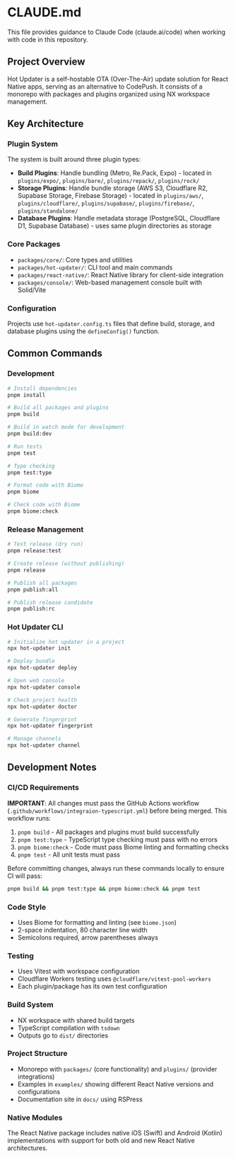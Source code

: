 # CLAUDE.md

This file provides guidance to Claude Code (claude.ai/code) when working with code in this repository.

## Project Overview

Hot Updater is a self-hostable OTA (Over-The-Air) update solution for React Native apps, serving as an alternative to CodePush. It consists of a monorepo with packages and plugins organized using NX workspace management.

## Key Architecture

### Plugin System
The system is built around three plugin types:
- **Build Plugins**: Handle bundling (Metro, Re.Pack, Expo) - located in `plugins/expo/`, `plugins/bare/`, `plugins/repack/`, `plugins/rock/`
- **Storage Plugins**: Handle bundle storage (AWS S3, Cloudflare R2, Supabase Storage, Firebase Storage) - located in `plugins/aws/`, `plugins/cloudflare/`, `plugins/supabase/`, `plugins/firebase/`, `plugins/standalone/`
- **Database Plugins**: Handle metadata storage (PostgreSQL, Cloudflare D1, Supabase Database) - uses same plugin directories as storage

### Core Packages
- `packages/core/`: Core types and utilities
- `packages/hot-updater/`: CLI tool and main commands
- `packages/react-native/`: React Native library for client-side integration
- `packages/console/`: Web-based management console built with Solid/Vite

### Configuration
Projects use `hot-updater.config.ts` files that define build, storage, and database plugins using the `defineConfig()` function.

## Common Commands

### Development
```bash
# Install dependencies
pnpm install

# Build all packages and plugins
pnpm build

# Build in watch mode for development
pnpm build:dev

# Run tests
pnpm test

# Type checking
pnpm test:type

# Format code with Biome
pnpm biome

# Check code with Biome
pnpm biome:check
```

### Release Management
```bash
# Test release (dry run)
pnpm release:test

# Create release (without publishing)
pnpm release

# Publish all packages
pnpm publish:all

# Publish release candidate
pnpm publish:rc
```

### Hot Updater CLI
```bash
# Initialize hot updater in a project
npx hot-updater init

# Deploy bundle
npx hot-updater deploy

# Open web console
npx hot-updater console

# Check project health
npx hot-updater doctor

# Generate fingerprint
npx hot-updater fingerprint

# Manage channels
npx hot-updater channel
```

## Development Notes

### CI/CD Requirements
**IMPORTANT**: All changes must pass the GitHub Actions workflow (`.github/workflows/integraion-typescript.yml`) before being merged. This workflow runs:

1. `pnpm build` - All packages and plugins must build successfully
2. `pnpm test:type` - TypeScript type checking must pass with no errors
3. `pnpm biome:check` - Code must pass Biome linting and formatting checks
4. `pnpm test` - All unit tests must pass

Before committing changes, always run these commands locally to ensure CI will pass:
```bash
pnpm build && pnpm test:type && pnpm biome:check && pnpm test
```

### Code Style
- Uses Biome for formatting and linting (see `biome.json`)
- 2-space indentation, 80 character line width
- Semicolons required, arrow parentheses always

### Testing
- Uses Vitest with workspace configuration
- Cloudflare Workers testing uses `@cloudflare/vitest-pool-workers`
- Each plugin/package has its own test configuration

### Build System
- NX workspace with shared build targets
- TypeScript compilation with `tsdown`
- Outputs go to `dist/` directories

### Project Structure
- Monorepo with `packages/` (core functionality) and `plugins/` (provider integrations)
- Examples in `examples/` showing different React Native versions and configurations
- Documentation site in `docs/` using RSPress

### Native Modules
The React Native package includes native iOS (Swift) and Android (Kotlin) implementations with support for both old and new React Native architectures.
